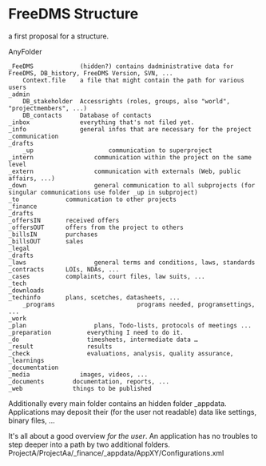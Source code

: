 # FreeDMS Structure
a first proposal for a structure.

AnyFolder

    _FeeDMS				(hidden?) contains dadministrative data for FreeDMS, DB_history, FreeDMS Version, SVN, ...
    	Context.file	a file that might contain the path for various users
    _admin
        DB_stakeholder	Accessrights (roles, groups, also "world", "projectmembers", ...)
        DB_contacts		Database of contacts
    _inbox				everything that's not filed yet.
    _info				general infos that are necessary for the project 
    _communication      
  	_drafts
    	_up 			        communication to superproject
  	_intern 		        communication within the project on the same level
  	_extern 		        communication with externals (Web, public affairs, ...)
  	_down 			        general communication to all subprojects (for singular communications use folder _up in subproject)
  	_to 			communication to other projects
    _finance
  	_drafts			
  	_offersIN		received offers
  	_offersOUT		offers from the project to others
  	_billsIN		purchases
  	_billsOUT		sales
    _legal
  	_drafts			
    _laws			        general terms and conditions, laws, standards
  	_contracts		LOIs, NDAs, ...
  	_cases			complaints, court files, law suits, ...
    _tech
  	_downloads
  	_techinfo		plans, scetches, datasheets, ...
        _programs		                programs needed, programsettings, ...
    _work
  	_plan			        plans, Todo-lists, protocols of meetings ...
  	_preparation		  everything I need to do it.
  	_do			          timesheets, intermediate data …
  	_result			      results
  	_check			      evaluations, analysis, quality assurance, 
  	_learnings        
  	_documentation
  	_media		        images, videos, ...
  	_documents        documentation, reports, ...
  	_web              things to be published

Additionally every main folder contains an hidden folder _appdata. 
Applications may deposit their (for the user not readable) data like settings, binary files, ...

It's all about a good overview *for the user*. 
An application has no troubles to step deeper into a path by two additional folders.
  ProjectA/ProjectAa/_finance/_appdata/AppXY/Configurations.xml
